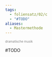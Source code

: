 ```yaml
---
tags:
  - foliensatz/02/c
  - "#TODO"
aliases:
  - Mastermethode
---
```

<font size="1" color="gray">dramatische musik</font> 

#TODO 

